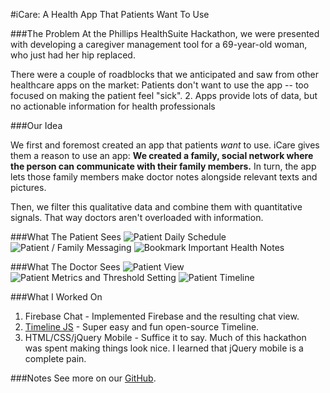 #iCare:  A Health App That Patients Want To Use

###The Problem
At the Phillips HealthSuite Hackathon, we were presented with developing a caregiver management tool for a 69-year-old woman, who just had her hip replaced.

There were a couple of roadblocks that we anticipated and saw from other healthcare apps on the market:
Patients don't want to use the app -- too focused on making the patient feel "sick".
2.	Apps provide lots of data, but no actionable information for health professionals

###Our Idea

We first and foremost created an app that patients *want* to use. iCare gives them a reason to use an app:  **We created a family, social network where the person can communicate with their family members.** In turn, the app lets those family members make doctor notes alongside relevant texts and pictures.

Then, we filter this qualitative data and combine them with quantitative signals. That way doctors aren't overloaded with information.

###What The Patient Sees
![Patient Daily Schedule](https://raw.githubusercontent.com/kchens/kchens.github.io/master/images/iCare-patient-1.png)
![Patient / Family Messaging](https://raw.githubusercontent.com/kchens/kchens.github.io/master/images/iCare-patient-2.png)
![Bookmark Important Health Notes](https://raw.githubusercontent.com/kchens/kchens.github.io/master/images/iCare-patient-3.png)

###What The Doctor Sees
![Patient View](https://raw.githubusercontent.com/kchens/kchens.github.io/master/images/iCare-doctor-1.png)
![Patient Metrics and Threshold Setting](https://raw.githubusercontent.com/kchens/kchens.github.io/master/images/iCare-doctor-2.png)
![Patient Timeline](https://raw.githubusercontent.com/kchens/kchens.github.io/master/images/iCare-doctor-3.png)

###What I Worked On
1.	Firebase Chat - Implemented Firebase and the resulting chat view.
2.	[Timeline JS](http://timeline.knightlab.com/) - Super easy and fun open-source Timeline. 
3.	HTML/CSS/jQuery Mobile - Suffice it to say. Much of this hackathon was  spent making things look nice. I learned that jQuery mobile is a complete pain.

###Notes
See more on our [GitHub](http://github.com/muratdbc/icare).
